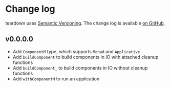 Change log
==========

teardown uses [Semantic Versioning][1].
The change log is available [on GitHub][2].

[1]: http://semver.org/spec/v2.0.0.html
[2]: https://github.com/roman/Haskell-teardown/libraries/teardown/CHANGELOG.md

## v0.0.0.0

* Add `ComponentM` type, which supports `Monad` and `Applicative`
* Add `buildComponent` to build components in IO with attached cleanup functions
* Add `buildComponent_` to build components in IO without cleanup functions
* Add `withComponentM` to run an application
